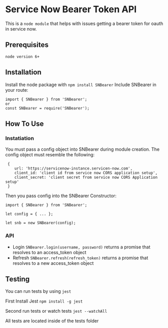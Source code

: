 # Service Now Bearer Token API

This is a `node module` that helps with issues getting a bearer token for oauth in service now.


## Prerequisites

`node version 6+`

## Installation

Install the node package with `npm install SNBearer`
Include SNBearer in your route:
```
import { SNBearer } from 'SNBearer';
or
const SNBearer = require('SNBearer');
```

## How To Use

### Instatiation

You must pass a config object into SNBearer during module creation. The config object 
must resemble the following:
```
 {
    url: 'https://servicenow-instance.servicen-now.com',
    client_id: 'client id from service now CORS application setup',
    client_secret: 'client secret from service now CORS Application setup'
 }
```

Then you pass config into the SNBearer Constructor:
```
import { SNBearer } from 'SNBearer';

let config = { ... };

let snb = new SNBearer(config);

```

### API

* Login `SNBearer.login(username, password)` returns a promise that resolves to an access_token object
* Refresh `SNBearer.refresh(refresh_token)` returns a promise that resolves to a new access_token object

## Testing

You can run tests by using `jest`

First Install Jest
`npm install -g jest`

Second run tests or watch tests
`jest --watchAll`

All tests are located inside of the tests folder
